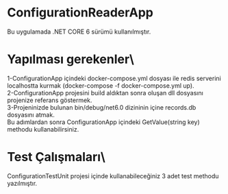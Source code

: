 # ConfigurationReaderApp

Bu uygulamada .NET CORE 6 sürümü kullanılmıştır.

# Yapılması gerekenler\
1-ConfigurationApp içindeki docker-compose.yml dosyası ile redis serverini localhostta kurmak (docker-compose -f docker-compose.yml up).\
2-ConfigurationApp projesini build aldıktan sonra oluşan dll dosyasını projenize referans göstermek.\
3-Projeninizde bulunan bin/debug/net6.0 dizininin içine records.db dosyasını atmak.\
Bu adımlardan sonra ConfigurationApp içindeki GetValue<T>(string key) methodu kullanabilirsiniz.
  
# Test Çalışmaları\
ConfigurationTestUnit projesi içinde kullanabileceğiniz 3 adet test methodu yazılmıştır.
